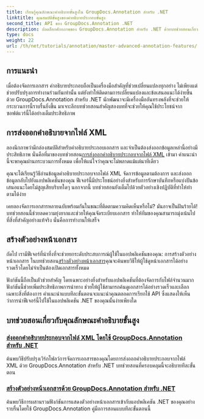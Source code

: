 ```yaml
---
title: เรียนรู้คุณลักษณะคำอธิบายขั้นสูงใน GroupDocs.Annotation สำหรับ .NET
linktitle: คุณสมบัติขั้นสูงของคำอธิบายประกอบขั้นสูง
second_title: API ของ GroupDocs.Annotation .NET
description: ปลดล็อกศักยภาพของ GroupDocs.Annotation สำหรับ .NET ด้วยบทช่วยสอนเกี่ยวกับการส่งออกคำอธิบายประกอบ XML และการสร้างตัวอย่างหน้าเอกสาร
type: docs
weight: 22
url: /th/net/tutorials/annotation/master-advanced-annotation-features/
---
```

## การแนะนำ

เมื่อต้องจัดการเอกสาร คำอธิบายประกอบถือเป็นเครื่องมือสำคัญที่ช่วยเปลี่ยนแปลงทุกอย่าง ไม่เพียงแต่ช่วยปรับปรุงการทำงานร่วมกันเท่านั้น แต่ยังทำให้ติดตามการเปลี่ยนแปลงและข้อเสนอแนะได้ง่ายขึ้นด้วย GroupDocs.Annotation สำหรับ .NET นักพัฒนาจะมีเครื่องมืออันทรงพลังที่จะช่วยให้กระบวนการนี้ราบรื่นยิ่งขึ้น มาเจาะลึกบทช่วยสอนสำคัญสองบทที่จะช่วยให้คุณใช้ประโยชน์จากซอฟต์แวร์นี้ได้อย่างเต็มประสิทธิภาพ

## การส่งออกคำอธิบายจากไฟล์ XML

 ลองนึกภาพว่ามีกล่องสมบัติสำหรับคำอธิบายประกอบเอกสาร และจำเป็นต้องส่งออกข้อมูลเหล่านี้อย่างมีประสิทธิภาพ นั่นคือที่มาของบทช่วยสอน[การส่งออกคำอธิบายประกอบจากไฟล์ XML](./export-annotations-from-xml-file/) เข้ามา คำแนะนำนี้จะพาคุณผ่านกระบวนการทั้งหมด เพื่อให้แน่ใจว่าคุณจะไม่พลาดแม้แต่นาทีเดียว 

คุณจะได้เรียนรู้วิธีอ่านข้อมูลคำอธิบายประกอบจากไฟล์ XML จัดการข้อมูลตามต้องการ และส่งออกข้อมูลกลับไปยังแอปพลิเคชันของคุณ ฟีเจอร์นี้มีประโยชน์อย่างยิ่งสำหรับการรักษาบันทึกหรือแบ่งปันข้อเสนอแนะโดยไม่สูญเสียบริบทใดๆ นอกจากนี้ บทช่วยสอนยังเต็มไปด้วยตัวอย่างเชิงปฏิบัติที่ทำให้ทำตามได้ง่าย 

เคยลองจัดการเอกสารหลายฉบับพร้อมกันในขณะที่ติดตามความคิดเห็นหรือไม่? มันอาจเป็นฝันร้ายได้! บทช่วยสอนนี้ช่วยลดความยุ่งยากและช่วยให้คุณจัดระเบียบเอกสาร ทำให้ทีมของคุณสามารถมุ่งเน้นไปที่สิ่งที่สำคัญอย่างแท้จริง นั่นคือการทำงานให้เสร็จ

## สร้างตัวอย่างหน้าเอกสาร

 ถัดไป เรามีฟีเจอร์ที่น่าทึ่งที่จะช่วยยกระดับประสบการณ์ผู้ใช้ในแอปพลิเคชันของคุณ: การสร้างตัวอย่างหน้าเอกสาร ในบทช่วยสอน[สร้างตัวอย่างหน้าเอกสาร](./generate-document-page-previews/)คุณจะค้นพบวิธีให้ผู้ใช้ดูหน้าเอกสารได้อย่างรวดเร็วโดยไม่จำเป็นต้องเปิดเอกสารทั้งหมด

ฟังก์ชันนี้ถือเป็นตัวช่วยสำคัญ โดยเฉพาะอย่างยิ่งสำหรับแอปพลิเคชันที่ต้องจัดการกับไฟล์จำนวนมาก ฟังก์ชันนี้ช่วยเพิ่มประสิทธิภาพการนำทาง ช่วยให้ผู้ใช้สามารถค้นดูเอกสารได้อย่างรวดเร็วและเลือกเฉพาะสิ่งที่ต้องการ คำแนะนำแบบทีละขั้นตอนจะแนะนำคุณตลอดการเรียกใช้ API ซึ่งแสดงให้เห็นว่าการนำฟีเจอร์นี้ไปใช้ในแอปพลิเคชัน .NET ของคุณนั้นง่ายเพียงใด 

## บทช่วยสอนเกี่ยวกับคุณลักษณะคำอธิบายขั้นสูง
### [ส่งออกคำอธิบายประกอบจากไฟล์ XML โดยใช้ GroupDocs.Annotation สำหรับ .NET](./export-annotations-from-xml-file/)
ค้นพบวิธีปรับปรุงเวิร์กโฟลว์การจัดการเอกสารของคุณโดยการส่งออกคำอธิบายประกอบจากไฟล์ XML ด้วย GroupDocs.Annotation สำหรับ .NET บทช่วยสอนที่ครอบคลุมนี้จะอธิบายทีละขั้นตอน
### [สร้างตัวอย่างหน้าเอกสารด้วย GroupDocs.Annotation สำหรับ .NET](./generate-document-page-previews/)
ค้นพบวิธีการผสานรวมฟังก์ชันการแสดงตัวอย่างหน้าเอกสารเข้ากับแอปพลิเคชัน .NET ของคุณอย่างราบรื่นโดยใช้ GroupDocs.Annotation คู่มือการสอนแบบทีละขั้นตอนนี้